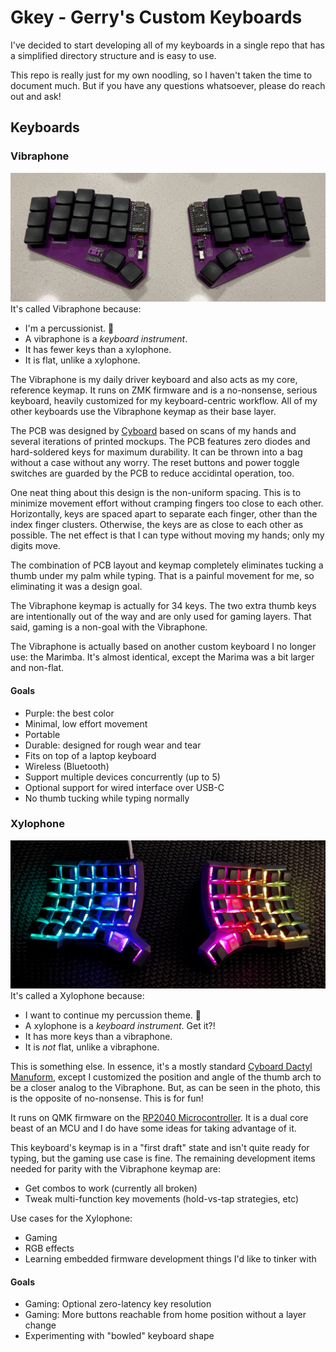 # Gkey - Gerry's Custom Keyboards

I've decided to start developing all of my keyboards in a single repo that
has a simplified directory structure and is easy to use.

This repo is really just for my own noodling, so I haven't taken the time to
document much. But if you have any questions whatsoever, please do reach out
and ask!

## Keyboards

### Vibraphone
![](./assets/vibraphonePhoto.png)
It's called Vibraphone because:
- I'm a percussionist. 🥁
- A vibraphone is a *keyboard instrument*.
- It has fewer keys than a xylophone.
- It is flat, unlike a xylophone.

The Vibraphone is my daily driver keyboard and also acts as my core, reference
keymap. It runs on ZMK firmware and is a no-nonsense, serious keyboard,
heavily customized for my keyboard-centric workflow. All of my other keyboards
use the Vibraphone keymap as their base layer.

The PCB was designed by [Cyboard](https://www.cyboard.digital/) based on scans
of my hands and several iterations of printed mockups. The PCB features zero
diodes and hard-soldered keys for maximum durability. It can be thrown into a
bag without a case without any worry. The reset buttons and power toggle
switches are guarded by the PCB to reduce accidintal operation, too.

One neat thing about this design is the non-uniform spacing. This is to minimize
movement effort without cramping fingers too close to each other. Horizontally,
keys are spaced apart to separate each finger, other than the index finger
clusters. Otherwise, the keys are as close to each other as possible. The net
effect is that I can type without moving my hands; only my digits move.

The combination of PCB layout and keymap completely eliminates tucking a thumb
under my palm while typing. That is a painful movement for me, so eliminating
it was a design goal.

The Vibraphone keymap is actually for 34 keys. The two extra thumb keys are
intentionally out of the way and are only used for gaming layers. That said,
gaming is a non-goal with the Vibraphone.

The Vibraphone is actually based on another custom keyboard I no longer use: the
Marimba. It's almost identical, except the Marima was a bit larger and non-flat.

#### Goals
- Purple: the best color
- Minimal, low effort movement
- Portable
- Durable: designed for rough wear and tear
- Fits on top of a laptop keyboard
- Wireless (Bluetooth)
- Support multiple devices concurrently (up to 5)
- Optional support for wired interface over USB-C
- No thumb tucking while typing normally

### Xylophone
![](./assets/xylophonePhoto.png)
It's called a Xylophone because:
- I want to continue my percussion theme. 🥁
- A xylophone is a *keyboard instrument*. Get it?!
- It has more keys than a vibraphone.
- It is *not* flat, unlike a vibraphone.

This is something else. In essence, it's a mostly standard
[Cyboard Dactyl Manuform](https://www.cyboard.digital/product-page/Dactyl-Manuform),
except I customized the position and angle of the thumb arch to be a closer
analog to the Vibraphone. But, as can be seen in the photo, this is the
opposite of no-nonsense. This is for fun!

It runs on QMK firmware on the
[RP2040 Microcontroller](https://www.raspberrypi.com/products/rp2040/). It is
a dual core beast of an MCU and I do have some ideas for taking advantage of
it.

This keyboard's keymap is in a "first draft" state and isn't quite ready for
typing, but the gaming use case is fine. The remaining development items needed
for parity with the Vibraphone keymap are:
- Get combos to work (currently all broken)
- Tweak multi-function key movements (hold-vs-tap strategies, etc)

Use cases for the Xylophone:
- Gaming
- RGB effects
- Learning embedded firmware development things I'd like to tinker with

#### Goals
- Gaming: Optional zero-latency key resolution
- Gaming: More buttons reachable from home position without a layer change
- Experimenting with "bowled" keyboard shape
